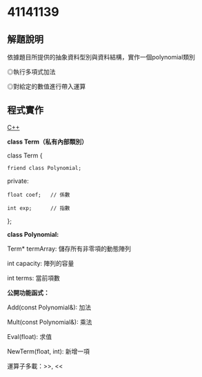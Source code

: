 # 41141139
## 解題說明
依據題目所提供的抽象資料型別與資料結構，實作一個polynomial類別

◎執行多項式加法

◎對給定的數值進行帶入運算

## 程式實作

[C++](HW2實作)

**class Term（私有內部類別）**

class Term {
    
    friend class Polynomial;

private:
    
    float coef;   // 係數
   
    int exp;      // 指數

};

**class Polynomial:**

Term* termArray: 儲存所有非零項的動態陣列

int capacity: 陣列的容量

int terms: 當前項數

**公開功能函式：**

Add(const Polynomial&): 加法

Mult(const Polynomial&): 乘法

Eval(float): 求值

NewTerm(float, int): 新增一項

運算子多載：>>, <<
